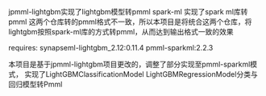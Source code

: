 jpmml-lightgbm实现了lightgbm模型转pmml
spark-ml 实现了spark ml库转pmml
这两个仓库转的pmml格式不一致，所以本项目是将统合这两个仓库，将lightgbm按照spark-ml库的方式转pmml，从而达到输出格式一致的效果

requires:
synapseml-lightgbm_2.12:0.11.4
pmml-sparkml:2.2.3

本项目是基于jpmml-lightgbm项目更改的，调整了部分实现至pmml-sparkml模式， 实现了LightGBMClassificationModel LightGBMRegressionModel分类与回归模型转Pmml
